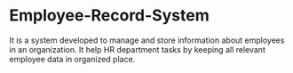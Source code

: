 # Employee-Record-System
It is a system developed to manage and store information about employees in an organization. It help HR department tasks by keeping all relevant employee data in  organized place.
